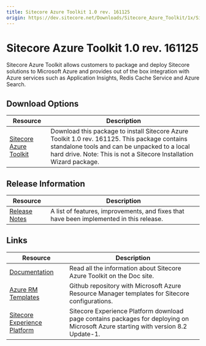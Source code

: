 ```yaml
---
title: Sitecore Azure Toolkit 1.0 rev. 161125
origin: https://dev.sitecore.net/Downloads/Sitecore_Azure_Toolkit/1x/Sitecore_Azure_Toolkit_100.aspx
---
```


# Sitecore Azure Toolkit 1.0 rev. 161125

Sitecore Azure Toolkit allows customers to package and deploy Sitecore solutions to Microsoft Azure and provides out of the box integration with Azure services such as Application Insights, Redis Cache Service and Azure Search.

## Download Options

 | Resource | Description |
 | --- | --- |
 | [Sitecore Azure Toolkit](https://sitecoredev.azureedge.net/~/media/925E1DB9D70F46B8B8F8F3C5B4B3C533.ashx?date=20161206T190405) | Download this package to install Sitecore Azure Toolkit 1.0 rev. 161125. This package contains standalone tools and can be unpacked to a local hard drive. Note: This is not a Sitecore Installation Wizard package. |

## Release Information

 | Resource | Description |
 | --- | --- |
 | [Release Notes](/downloads/Sitecore%20Azure%20Toolkit/1x/Sitecore%20Azure%20Toolkit%20100/Release%20Notes) | A list of features, improvements, and fixes that have been implemented in this release. |

## Links

 | Resource | Description |
 | --- | --- |
 | [Documentation](https://doc.sitecore.net:443/en/Products/Cloud/82/Working%20with%20Sitecore%20Azure) | Read all the information about Sitecore Azure Toolkit on the Doc site. |
 | [Azure RM Templates](https://github.com/Sitecore/Sitecore-Azure-Quickstart-Templates) | Github repository with Microsoft Azure Resource Manager templates for Sitecore configurations. |
 | [Sitecore Experience Platform](/downloads/Sitecore%20Experience%20Platform) | Sitecore Experience Platform download page contains packages for deploying on Microsoft Azure starting with version 8.2 Update-1. |